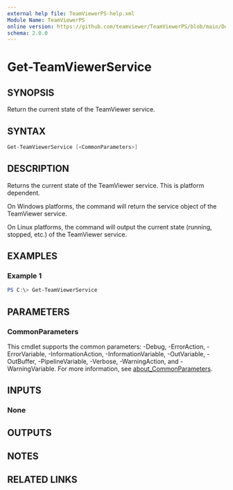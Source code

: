 ```yaml
---
external help file: TeamViewerPS-help.xml
Module Name: TeamViewerPS
online version: https://github.com/teamviewer/TeamViewerPS/blob/main/Docs/Help/Get-TeamViewerService.md
schema: 2.0.0
---
```


# Get-TeamViewerService

## SYNOPSIS

Return the current state of the TeamViewer service.

## SYNTAX

```powershell
Get-TeamViewerService [<CommonParameters>]
```

## DESCRIPTION

Returns the current state of the TeamViewer service.
This is platform dependent.

On Windows platforms, the command will return the service object of the
TeamViewer service.

On Linux platforms, the command will output the current state (running, stopped,
etc.) of the TeamViewer service.

## EXAMPLES

### Example 1

```powershell
PS C:\> Get-TeamViewerService
```

## PARAMETERS

### CommonParameters

This cmdlet supports the common parameters: -Debug, -ErrorAction, -ErrorVariable, -InformationAction, -InformationVariable, -OutVariable, -OutBuffer, -PipelineVariable, -Verbose, -WarningAction, and -WarningVariable. For more information, see [about_CommonParameters](http://go.microsoft.com/fwlink/?LinkID=113216).

## INPUTS

### None

## OUTPUTS

## NOTES

## RELATED LINKS

